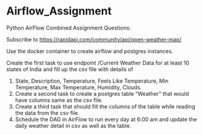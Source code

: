 # Airflow_Assignment

  Python AirFlow Combined Assignment Questions:

Subscribe to https://rapidapi.com/community/api/open-weather-map/

Use the docker container to create airflow and postgres instances.

Create the first task to use endpoint /Current Weather Data for at least 10 states of India and fill up the csv file with details of 
1) State, Description, Temperature, Feels Like Temperature, Min Temperature, Max Temperature, Humidity, Clouds.
2) Create a second task to create a postgres table “Weather” that would have columns same as the csv file.
3) Create a third task that should fill the columns of the table while reading the data from the csv file.
4) Schedule the DAG in AirFlow to run every day at 6:00 am and update the daily weather detail in csv as well as the table.
